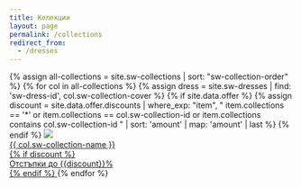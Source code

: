 ```yaml
---
title: Колекции
layout: page
permalink: /collections
redirect_from:
  - /dresses
---
```


<main class="layout">
  <div>
  {% assign all-collections = site.sw-collections | sort: "sw-collection-order" %}
  {% for col in all-collections %}
    {%
      assign dress = site.sw-dresses
      | find: 'sw-dress-id', col.sw-collection-cover
    %}
    {% if site.data.offer %}
    {%
      assign discount = site.data.offer.discounts
      | where_exp: "item",
        "
          item.collections == '*'
          or item.collections == col.sw-collection-id
          or item.collections contains col.sw-collection-id
        "
      | sort: 'amount'
      | map: 'amount'
      | last
    %}
    {% endif %}
    <a class="home link" href="{{ col.url }}">
      <picture>
        <source media="(max-height: 899px)" srcset="{{ site.baseurl }}/assets/images/dresses/{{ dress.sw-dress-id }}-{{ dress.sw-dress-photos | first }}-640.JPG">
        <img src="{{ site.baseurl }}/assets/images/dresses/{{ dress.sw-dress-id }}-{{ dress.sw-dress-photos | first }}-1280.JPG">
      </picture>
      <div class="home link text">{{ col.sw-collection-name }}</div>
      {% if discount %}
      <div class="discount-tag">
        Отстъпки до {{discount}}%
      </div>
      {% endif %}
    </a>
  {% endfor %}
  </div>
</main>